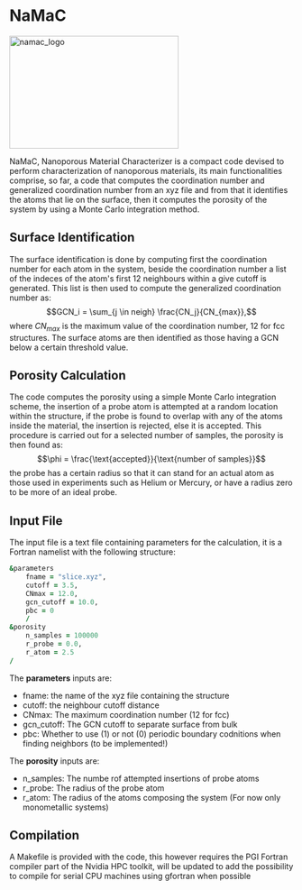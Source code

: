 # NaMaC
<img src="https://github.com/Giac97/NaMaC/assets/126502167/2d04f878-6827-462b-99d9-c61f3d51bffb" alt="namac_logo" width="300" height="200">

NaMaC, Nanoporous Material Characterizer is a compact code devised to perform characterization of nanoporous materials, its main functionalities comprise, so far, a code that computes the coordination number and generalized coordination number from an xyz file and from that it identifies the atoms that lie on the surface, then it computes the porosity of the system by using a Monte Carlo integration method. 

## Surface Identification

The surface identification is done by computing first the coordination number for each atom in the system, beside the coordination number a list of the indeces of the atom's first 12 neighbours within a give cutoff is generated. This list is then used to compute the generalized coordination number as:
$$GCN_i = \sum_{j \in neigh} \frac{CN_j}{CN_{max}},$$
where $CN_{max}$ is the maximum value of the coordination number, 12 for fcc structures. The surface atoms are then identified as those having a GCN below a certain threshold value.

## Porosity Calculation

The code computes the porosity using a simple Monte Carlo integration scheme, the insertion of a probe atom is attempted at a random location within the structure, if the probe is found to overlap with any of the atoms inside the material, the insertion is rejected, else it is accepted. This procedure is carried out for a selected number of samples, the porosity is then found as:
$$\phi = \frac{\text{accepted}}{\text{number of samples}}$$
the probe has a certain radius so that it can stand for an actual atom as those used in experiments such as Helium or Mercury, or have a radius zero to be more of an ideal probe.

## Input File

The input file is a text file containing parameters for the calculation, it is a Fortran namelist with the following structure:
```fortran
&parameters
    fname = "slice.xyz",
    cutoff = 3.5,
    CNmax = 12.0,
    gcn_cutoff = 10.0,
    pbc = 0
    /
&porosity
    n_samples = 100000
    r_probe = 0.0,
    r_atom = 2.5
/
```

The **parameters** inputs are:
- fname: the name of the xyz file containing the structure
- cutoff: the neighbour cutoff distance
- CNmax: The maximum coordination number (12 for fcc)
- gcn_cutoff: The GCN cutoff to separate surface from bulk
- pbc: Whether to use (1) or not (0) periodic boundary codnitions when finding neighbors (to be implemented!)

The **porosity** inputs are:
- n_samples: The numbe rof attempted insertions of probe atoms
- r_probe: The radius of the probe atom
- r_atom: The radius of the atoms composing the system (For now only monometallic systems)

## Compilation

A Makefile is provided with the code, this however requires the PGI Fortran compiler part of the Nvidia HPC toolkit, will be updated to add the possibility to compile for serial CPU machines using gfortran when possible
